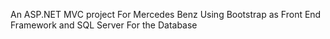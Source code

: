 An ASP.NET MVC project For Mercedes Benz Using Bootstrap as Front End Framework and SQL Server For the Database

